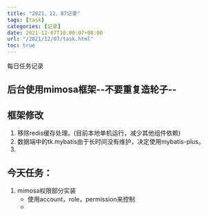 ```yaml
---
title: "2021、12、07记录"
tags: [task]
categories: [记录]
date: 2021-12-07T10:00:07+08:00
url: "/2021/12/07/task.html"
toc: true
---
```


每日任务记录

<!--more-->

## **后台使用mimosa框架**--不要重复造轮子--

## 框架修改
1. 移除redis缓存处理。(目前本地单机运行，减少其他组件依赖)
2. 数据端中的tk.mybatis由于长时间没有维护，决定使用mybatis-plus。 
3. 




## 今天任务：
1. mimosa权限部分实装
	- 使用account，role，permission来控制
	- 